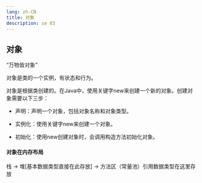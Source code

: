 ```yaml
---
lang: zh-CN
title: 对象
description: se 03
---
```


## 对象
“万物皆对象”  

对象是类的一个实例，有状态和行为。  

对象是根据类创建的。在Java中，使用关键字new来创建一个新的对象。创建对象需要以下三步：

- 声明：声明一个对象，包括对象名称和对象类型。

- 实例化：使用关键字new来创建一个对象。

- 初始化：使用new创建对象时，会调用构造方法初始化对象。


#### 对象在内存布局

栈 -> 堆[基本数据类型直接在此存放] -> 方法区（常量池）引用数据类型在这里存放